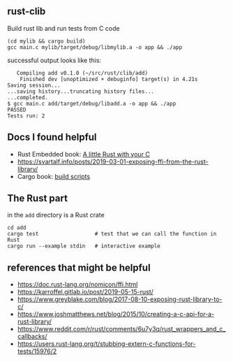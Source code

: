 ## rust-clib 

Build rust lib and run tests from C code
```
(cd mylib && cargo build)
gcc main.c mylib/target/debug/libmylib.a -o app && ./app
```

successful output looks like this:
```
   Compiling add v0.1.0 (~/src/rust/clib/add)
    Finished dev [unoptimized + debuginfo] target(s) in 4.21s
Saving session...
...saving history...truncating history files...
...completed.
$ gcc main.c add/target/debug/libadd.a -o app && ./app
PASSED
Tests run: 2
```



## Docs I found helpful

* Rust Embedded book: [A little Rust with your C](https://rust-embedded.github.io/book/interoperability/rust-with-c.html)
* https://svartalf.info/posts/2019-03-01-exposing-ffi-from-the-rust-library/
* Cargo book: [build scripts](https://doc.rust-lang.org/cargo/reference/build-scripts.html)

## The Rust part

in the `add` directory is a Rust crate

```
cd add
cargo test                  # test that we can call the function in Rust
cargo run --example stdin   # interactive example
```

## references that might be helpful

* https://doc.rust-lang.org/nomicon/ffi.html
* https://karroffel.gitlab.io/post/2019-05-15-rust/
* https://www.greyblake.com/blog/2017-08-10-exposing-rust-library-to-c/
* https://www.joshmatthews.net/blog/2015/10/creating-a-c-api-for-a-rust-library/
* https://www.reddit.com/r/rust/comments/6u7y3q/rust_wrappers_and_c_callbacks/
* https://users.rust-lang.org/t/stubbing-extern-c-functions-for-tests/15976/2
